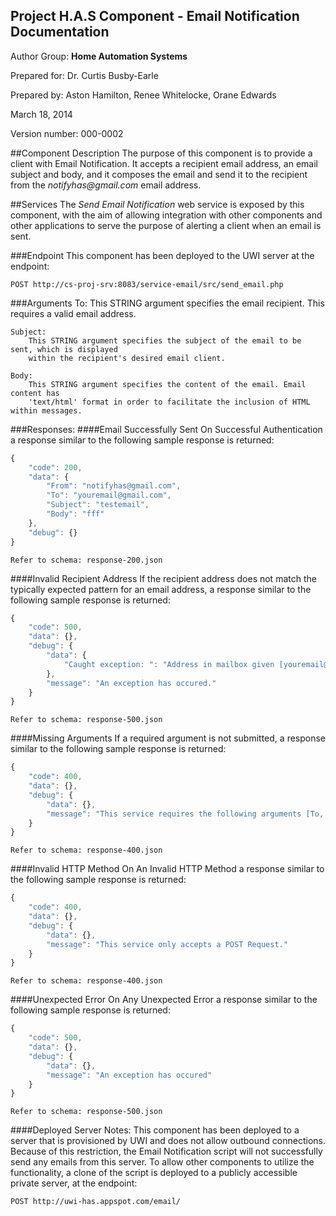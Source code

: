 Project H.A.S Component - Email Notification Documentation
------------------------------------------------------------
Author Group: **Home Automation Systems**

Prepared for: Dr. Curtis Busby-Earle

Prepared by: Aston Hamilton, Renee Whitelocke, Orane Edwards

March 18, 2014

Version number: 000-0002


##Component Description
The purpose of this component is to provide a client with Email Notification. It accepts a recipient email address, an email subject and body, and it composes the email and send it to the recipient from the _notifyhas@gmail.com_ email address.

##Services
The _Send Email Notification_ web service is exposed by this component, with the aim of allowing integration with other components and other applications to serve the purpose of alerting a client when an email is sent. 
    
###Endpoint
This component has been deployed to the UWI server at the endpoint: 

    POST http://cs-proj-srv:8083/service-email/src/send_email.php

###Arguments
    To: 
        This STRING argument specifies the email recipient. This requires a valid email address.

    Subject:
        This STRING argument specifies the subject of the email to be sent, which is displayed 
        within the recipient's desired email client. 

    Body:
        This STRING argument specifies the content of the email. Email content has
        'text/html' format in order to facilitate the inclusion of HTML within messages.
        

###Responses:
####Email Successfully Sent
On Successful Authentication a response similar to the following sample response is returned:
```javascript    
{
    "code": 200,
    "data": {
        "From": "notifyhas@gmail.com",
        "To": "youremail@gmail.com",
        "Subject": "testemail",
        "Body": "fff"
    },
    "debug": {}
}
```
    Refer to schema: response-200.json

####Invalid Recipient Address
If the recipient address does not match the typically expected pattern for an email address, a response similar to the following sample response is returned:
```javascript    
{
    "code": 500,
    "data": {},
    "debug": {
        "data": {
            "Caught exception: ": "Address in mailbox given [youremail@gmail#com] does not comply with RFC 2822, 3.6.2."
        },
        "message": "An exception has occured."
    }
}
```
    Refer to schema: response-500.json

####Missing Arguments
If a required argument is not submitted, a response similar to the following sample response is returned:
```javascript
{
    "code": 400,
    "data": {},
    "debug": {
        "data": {},
        "message": "This service requires the following arguments [To, Body, Subject]. The request body must be formatted as URL-Form-Encoded"
    }
}
```
    Refer to schema: response-400.json
    
####Invalid HTTP Method
On An Invalid HTTP Method a response similar to the following sample response is returned:
```javascript
{
    "code": 400,
    "data": {},
    "debug": {
        "data": {},
        "message": "This service only accepts a POST Request."
    }
}
```
    Refer to schema: response-400.json
    
####Unexpected Error
On Any Unexpected Error a response similar to the following sample response is returned:
```javascript
{
    "code": 500,
    "data": {},
    "debug": {
        "data": {},
        "message": "An exception has occured"
    }
}
```
    Refer to schema: response-500.json

####Deployed Server Notes:
This component has been deployed to a server that is provisioned by UWI and does not allow outbound connections.
Because of this restriction, the Email Notification script will not successfully send any emails from this server.
To allow other components to utilize the functionality, a clone of the script is deployed to a publicly accessible 
private server, at the endpoint:

    POST http://uwi-has.appspot.com/email/



    
    
